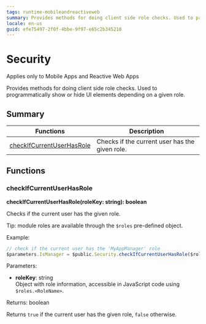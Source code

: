 ```yaml
---
tags: runtime-mobileandreactiveweb
summary: Provides methods for doing client side role checks. Used to programmatically show or hide UI elements depending on a given role.
locale: en-us
guid: efe75497-2f0f-4bbe-9f97-e65c2b345210
---
```


# Security

<div class="info" markdown="1">

Applies only to Mobile Apps and Reactive Web Apps

</div>

Provides methods for doing client side role checks. Used to programmatically show or hide UI elements depending on a given role.

## Summary

|Functions|Description|
|---|---|
|[checkIfCurrentUserHasRole](security.md#checkifcurrentuserhasrole)|Checks if the current user has the given role.|

## Functions

### checkIfCurrentUserHasRole

**checkIfCurrentUserHasRole(roleKey: string): boolean**

Checks if the current user has the given role.

Tip: module roles are available through the `$roles` pre-defined object.

Example:

```javascript
// check if the current user has the 'MyAppManager' role
$parameters.IsManager = $public.Security.checkIfCurrentUserHasRole($roles.MyAppManager);
```

Parameters:

* **roleKey**: string<br/> Object with role information, accessible in JavaScript code using `$roles.<RoleName>`.

Returns: boolean

Returns `true` if the current user has the given role, `false` otherwise.

